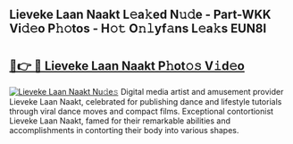 ## Lieveke Laan Naakt L𝚎a𝚔ed N𝚞𝚍e - Part-WKK Vi𝚍𝚎o P𝚑𝚘tos - H𝚘𝚝 O𝚗𝚕yf𝚊ns L𝚎a𝚔s EUN8I

# <h2><a href="http://kfcr7w.oniu.top/?m=Lieveke+Laan+Naakt">🔗👉 🔴 Lieveke Laan Naakt P𝚑ot𝚘𝚜 V𝚒d𝚎o</a></h2>

[![Lieveke Laan Naakt Nu𝚍e𝚜](https://i.imgur.com/0qMVB7G.gif)](http://kfcr7w.oniu.top/?m=Lieveke+Laan+Naakt)
Digital media artist and amusement provider Lieveke Laan Naakt, celebrated for publishing dance and lifestyle tutorials through viral dance moves and compact films. Exceptional contortionist Lieveke Laan Naakt, famed for their remarkable abilities and accomplishments in contorting their body into various shapes.  
